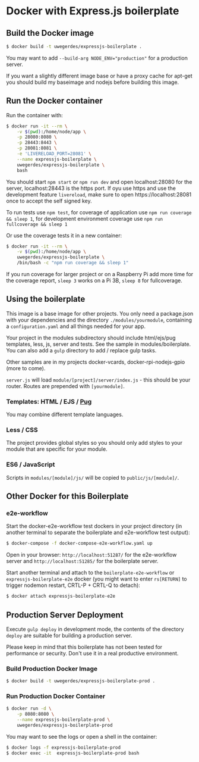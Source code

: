 # Docker with Express.js boilerplate

## Build the Docker image

```bash
$ docker build -t uwegerdes/expressjs-boilerplate .
```

You may want to add `--build-arg NODE_ENV="production"` for a production server.

If you want a slightly different image base or have a proxy cache for apt-get you should build my baseimage and nodejs before building this image.

## Run the Docker container

Run the container with:

```bash
$ docker run -it --rm \
	-v $(pwd):/home/node/app \
	-p 28080:8080 \
	-p 28443:8443 \
	-p 28081:8081 \
	-e 'LIVERELOAD_PORT=28081' \
	--name expressjs-boilerplate \
	uwegerdes/expressjs-boilerplate \
	bash
```

You should start `npm start` or `npm run dev` and open localhost:28080 for the server, localhost:28443 is the https port. If oyu use https and use the development feature `livereload`, make sure to open https://localhost:28081 once to accept the self signed key.

To run tests use `npm test`, for coverage of application use `npm run coverage && sleep 1`, for development environment coverage use `npm run fullcoverage && sleep 1`

Or use the coverage tests it in a new container:

```bash
$ docker run -it --rm \
	-v $(pwd):/home/node/app \
	uwegerdes/expressjs-boilerplate \
	/bin/bash -c "npm run coverage && sleep 1"
```

If you run coverage for larger project or on a Raspberry Pi add more time for the coverage report, `sleep 3` works on a Pi 3B, `sleep 8` for fullcoverage.

## Using the boilerplate

This image is a base image for other projects. You only need a package.json with your dependencies and the directory `./modules/yourmodule`, containing a `configuration.yaml` and all things needed for your app.

Your project in the modules subdirectory should include html/ejs/pug templates, less, js, server and tests. See the sample in modules/boilerplate. You can also add a `gulp` directory to add / replace gulp tasks.

Other samples are in my projects docker-vcards, docker-rpi-nodejs-gpio (more to come).

`server.js` will load `module/[project]/server/index.js` - this should be your router. Routes are prepended with `[yourmodule]`.

### Templates: HTML / EJS / [Pug](https://pugjs.org/)

You may combine different template languages.

### Less / CSS

The project provides global styles so you should only add styles to your module that are specific for your module.

### ES6 / JavaScript

Scripts in `modules/[module]/js/` will be copied to `public/js/[module]/`.

## Other Docker for this Boilerplate

### e2e-workflow

Start the docker-e2e-workflow test dockers in your project directory (in another terminal to separate the boilerplate and e2e-workflow test output):

```bash
$ docker-compose -f docker-compose-e2e-workflow.yaml up
```

Open in your browser: `http://localhost:51287/` for the e2e-workflow server and `http://localhost:51285/` for the boilerplate server.

Start another terminal and attach to the `boilerplate-e2e-workflow` or `expressjs-boilerplate-e2e` docker (you might want to enter `rs[RETURN]` to trigger nodemon restart, CRTL-P + CRTL-Q to detach):

```bash
$ docker attach expressjs-boilerplate-e2e
```
## Production Server Deployment

Execute `gulp deploy` in development mode, the contents of the directory `deploy` are suitable for building a production server.

Please keep in mind that this boilerplate has not been tested for performance or security. Don't use it in a real productive environment.

### Build Production Docker Image

```bash
$ docker build -t uwegerdes/expressjs-boilerplate-prod .
```

### Run Production Docker Container

```bash
$ docker run -d \
	-p 8080:8080 \
	--name expressjs-boilerplate-prod \
	uwegerdes/expressjs-boilerplate-prod
```

You may want to see the logs or open a shell in the container:

```bash
$ docker logs -f expressjs-boilerplate-prod
$ docker exec -it  expressjs-boilerplate-prod bash
```
